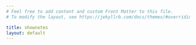 ```yaml
---
# Feel free to add content and custom Front Matter to this file.
# To modify the layout, see https://jekyllrb.com/docs/themes/#overriding-theme-defaults

title: shownotes
layout: default
---
```


